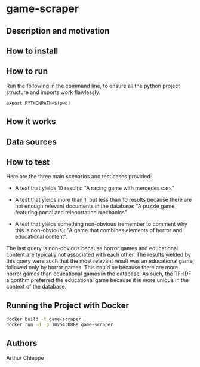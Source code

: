 # game-scraper

## Description and motivation

## How to install 

## How to run

Run the following in the command line, to ensure all the python project structure and imports work flawlessly.

```
export PYTHONPATH=$(pwd)
```

## How it works

## Data sources

## How to test

Here are the three main scenarios and test cases provided:

* A test that yields 10 results: "A racing game with mercedes cars"

* A test that yields more than 1, but less than 10 results because there are not enough relevant documents in the database: "A puzzle game featuring portal and teleportation mechanics"

* A test that yields something non-obvious (remember to comment why this is non-obvious): "A game that combines elements of horror and educational content". 

The last query is non-obvious because horror games and educational content are typically not associated with each other. The results yielded by this query were such that the most relevant result was an educational game, followed only by horror games. This could be because there are more horror games than educational games in the database. As such, the TF-IDF algorithm preferred the educational game because it is more unique in the context of the database.


## Running the Project with Docker

```bash
docker build -t game-scraper .
docker run -d -p 10254:8888 game-scraper
```


## Authors

Arthur Chieppe